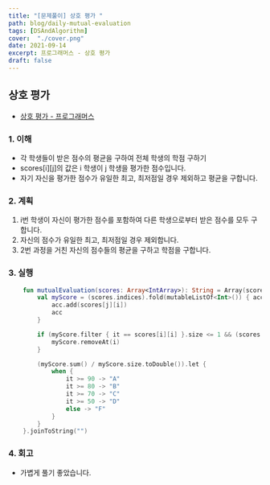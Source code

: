 ```yaml
---
title: "[문제풀이] 상호 평가 "
path: blog/daily-mutual-evaluation
tags: [DSAndAlgorithm]
cover:  "./cover.png"
date: 2021-09-14
excerpt: 프로그래머스 - 상호 평가
draft: false
---
```



## 상호 평가
* [상호 평가  - 프로그래머스](https://programmers.co.kr/learn/courses/30/lessons/83201)


### 1. 이해 
- 각 학생들이 받은 점수의 평균을 구하여 전체 학생의 학점 구하기 
- scores[i][j]의 값은 i 학생이 j 학생을 평가한 점수입니다. 
- 자기 자신을 평가한 점수가 유일한 최고, 최저점일 경우 제외하고 평균을 구합니다.


### 2. 계획

1. i번 학생이 자신이 평가한 점수를 포함하여 다른 학생으로부터 받은 점수를 모두 구합니다. 
2. 자신의 점수가 유일한 최고, 최저점일 경우 제외합니다. 
3. 2번 과정을 거친 자신의 점수들의 평균을 구하고 학점을 구합니다. 


### 3. 실행
```kotlin
    fun mutualEvaluation(scores: Array<IntArray>): String = Array(scores.size) { i ->
        val myScore = (scores.indices).fold(mutableListOf<Int>()) { acc, j ->
            acc.add(scores[j][i])
            acc
        }

        if (myScore.filter { it == scores[i][i] }.size <= 1 && (scores[i][i] == myScore.max() || scores[i][i] == myScore.min())) {
            myScore.removeAt(i)
        }

        (myScore.sum() / myScore.size.toDouble()).let {
            when {
                it >= 90 -> "A"
                it >= 80 -> "B"
                it >= 70 -> "C"
                it >= 50 -> "D"
                else -> "F"
            }
        }
    }.joinToString("")
```

### 4. 회고 

* 가볍게 풀기 좋았습니다. 
